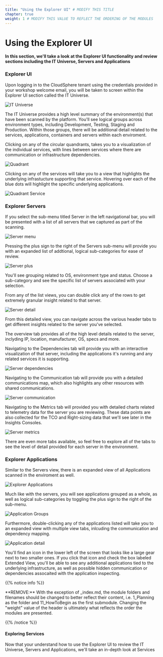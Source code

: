 ```yaml
---
title: "Using the Explorer UI" # MODIFY THIS TITLE
chapter: true
weight: 1 # MODIFY THIS VALUE TO REFLECT THE ORDERING OF THE MODULES
---
```


# Using the Explorer UI

**In this section, we'll take a look at the Explorer UI functionality and review sections including the IT Universe, Servers and Applications**

### Explorer UI

Upon logging in to the CloudSphere tenant using the credentials provided in your workshop welcome email, you will be taken to screen within the Explorer UI section called the IT Universe.

![IT Universe](/images/ituniverse.PNG)

The IT Universe provides a high level summary of the environment(s) that have been scanned by the platform.  You'll see logical groups across environment types, including Development, Testing, Staging and Production.  Within those groups, there will be additional detail related to the services, applications, containers and servers within each enviroment.

Clicking on any of the circular quandrants, takes you to a visualization of the individual services, with lines between services where there are communication or infrastructure dependencies.  

![Quadrant](/images/quadrant.PNG)

Clicking on any of the services will take you to a view that highlights the underlying infrastucture supporting that service.  Hovering over each of the blue dots will highlight the specific underlying applications.

![Quadrant Service](/images/quadrantsvc.PNG)


### Explorer Servers

If you select the sub-menu titled Server in the left navigational bar, you will be presented with a list of all servers that we captured as part of the scanning.  

![Server menu](/images/servermenu.PNG)

Pressing the plus sign to the right of the Servers sub-menu will provide you with an expanded list of addtional, logical sub-categories for ease of review.  

![Server plus](/images/serverplus.PNG)

You'll see grouping related to OS, environment type and status.  Choose a sub-category and see the specific list of servers associated with your selection.

From any of the list views, you can double click any of the rows to get extremely granular insight related to that server.  

![Server detail](/images/serverdetail.PNG)

From this detailed view, you can navigate across the various header tabs to get different insights related to the server you've selected.

The overview tab provides all of the high level details related to the server, inclyding IP, location, manufacturer, OS, specs and more.  

Navigating to the Dependencies tab will provide you with an interactive visualization of that server, including the applications it's running and any related services it is supporting.  

![Server dependencies](/images/serverdep.PNG)

Navigating to the Communication tab will provide you with a detailed communications map, which also highlights any other resources with shared communications. 

![Server communication](/images/servercomm.PNG)

Navigating to the Metrics tab will provided you with detailed charts related to telemetry data for the server you are reviewing.  These data points are also collected for the TCO and Right-sizing data that we'll see later in the Insights Consoles.

![Server metrics](/images/servermetrics.PNG)

There are even more tabs available, so feel free to explore all of the tabs to see the level of detail provided for each server in the environment.  

### Explorer Applications

Similar to the Servers view, there is an expanded view of all Applications scanned in the enviroment as well.

![Explorer Applications](/images/explorerapps.PNG)

Much like with the servers, you will see applications grouped as a whole, as well as logical sub-categories by toggling the plus sign to the right of the sub-menu. 

![Application Groups](/images/appgroups.PNG)

Furthermore, double-clicking any of the applications listed will take you to an expanded view with multiple view tabs, inlcuding the communication and dependency mapping.    

![Application detail](/images/appdetail.PNG)

You'll find an icon in the lower left of the screen that looks like a large gear next to two smaller ones.  If you click that icon and check the box labeled Extended View, you'll be able to see any additional applications tied to the underlying infrastructure, as well as possible hidden communication or dependencies assocaited with the application inspecting.


{{% notice info %}}
<p style='text-align: left;'>
**REMOVE:** With the exception of _index.md, the module folders and filenames should be changed to better reflect their content, i.e. 1_Planning as the folder and 11_HowToBegin as the first submodule. Changing the "weight" value of the header is ultimately what reflects the order the modules are presented.
</p>
{{% /notice %}}

#### Exploring Services
Now that your understand how to use the Explorer UI to review the IT Universe, Servers and Applications, we'll take an in-depth look at Services

